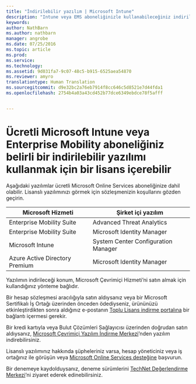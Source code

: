 ```yaml
---
title: "İndirilebilir yazılım | Microsoft Intune"
description: "Intune veya EMS aboneliğinizle kullanabileceğiniz indirilebilir yazılımı inceleyin."
keywords: 
author: NathBarn
ms.author: nathbarn
manager: angrobe
ms.date: 07/25/2016
ms.topic: article
ms.prod: 
ms.service: 
ms.technology: 
ms.assetid: 9d031fa7-9c07-48c5-b915-6525aea54870
ms.reviewer: amyro
translationtype: Human Translation
ms.sourcegitcommit: d9e32bc2a76eb7914f8cc646c5d8521e7d44fda1
ms.openlocfilehash: 2754b4a03a43cd452b77dce6349ebdce78f5afff


---
```


# Ücretli Microsoft Intune veya Enterprise Mobility aboneliğiniz belirli bir indirilebilir yazılımı kullanmak için bir lisans içerebilir

Aşağıdaki yazılımlar ücretli Microsoft Online Services aboneliğinize dahil olabilir. Lisanslı yazılımınızı görmek için sözleşmenizin koşullarını gözden geçirin.

| **Microsoft Hizmeti**    | **Şirket içi yazılım**           |
| ------------- |-------------|
|Enterprise Mobility Suite |    Advanced Threat Analytics |
|Enterprise Mobility Suite |    Microsoft Identity Manager |
|Microsoft Intune | System Center Configuration Manager |
|Azure Active Directory Premium |   Microsoft Identity Manager |

Yazılımın indirileceği konum, Microsoft Çevrimiçi Hizmeti’ni satın almak için kullandığınız yönteme bağlıdır.

Bir hesap sözleşmesi aracılığıyla satın aldıysanız veya bir Microsoft Sertifikalı İş Ortağı üzerinden önceden ödediyseniz, ürününüzü etkinleştirdikten sonra aldığınız e-postanın [Toplu Lisans indirme portalına](https://www.microsoft.com/Licensing/servicecenter/default.aspx) bir bağlantı içermesi gerekir.

Bir kredi kartıyla veya Bulut Çözümleri Sağlayıcısı üzerinden doğrudan satın aldıysanız, [Microsoft Çevrimiçi Yazılım İndirme Merkezi](https://www.microsoft.com/online/downloads/HomeRealmDiscovery.aspx)’nden yazılım indirebilirsiniz.

Lisanslı yazılımınız hakkında şüpheleriniz varsa, hesap yöneticiniz veya iş ortağınız ile görüşün veya [Microsoft Online Services desteğine](https://technet.microsoft.com/en-us/dn932057.aspx) başvurun.

Bir denemeye kaydolduysanız, deneme sürümlerini [TechNet Değerlendirme Merkezi](https://www.microsoft.com/evalcenter/try)’ni ziyaret ederek edinebilirsiniz.



<!--HONumber=Oct16_HO3-->


